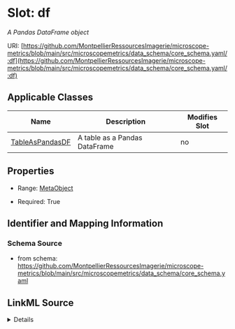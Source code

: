 # Slot: df


_A Pandas DataFrame object_



URI: [https://github.com/MontpellierRessourcesImagerie/microscope-metrics/blob/main/src/microscopemetrics/data_schema/core_schema.yaml/:df](https://github.com/MontpellierRessourcesImagerie/microscope-metrics/blob/main/src/microscopemetrics/data_schema/core_schema.yaml/:df)



<!-- no inheritance hierarchy -->




## Applicable Classes

| Name | Description | Modifies Slot |
| --- | --- | --- |
[TableAsPandasDF](TableAsPandasDF.md) | A table as a Pandas DataFrame |  no  |







## Properties

* Range: [MetaObject](MetaObject.md)

* Required: True





## Identifier and Mapping Information







### Schema Source


* from schema: https://github.com/MontpellierRessourcesImagerie/microscope-metrics/blob/main/src/microscopemetrics/data_schema/core_schema.yaml




## LinkML Source

<details>
```yaml
name: df
description: A Pandas DataFrame object
from_schema: https://github.com/MontpellierRessourcesImagerie/microscope-metrics/blob/main/src/microscopemetrics/data_schema/core_schema.yaml
rank: 1000
multivalued: false
alias: df
owner: TableAsPandasDF
domain_of:
- TableAsPandasDF
range: MetaObject
required: true

```
</details>